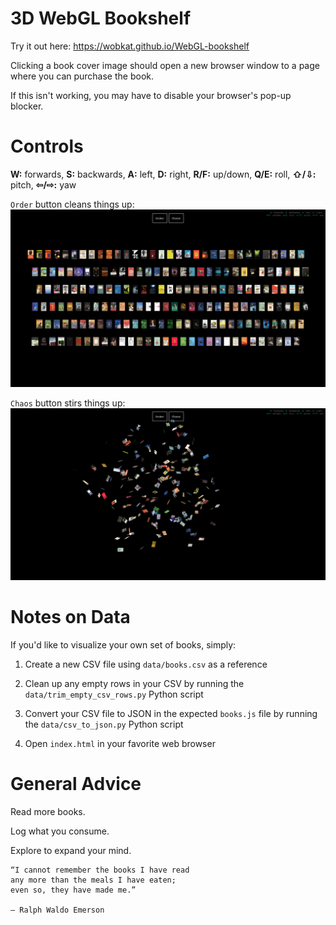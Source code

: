 # 3D WebGL Bookshelf #

Try it out here: https://wobkat.github.io/WebGL-bookshelf

Clicking a book cover image should open a new browser window to a page where you can purchase the book.

If this isn't working, you may have to disable your browser's pop-up blocker.

# Controls #

<b>W:</b> forwards, <b>S:</b> backwards, <b>A:</b> left, <b>D:</b> right,
<b>R/F:</b> up/down, <b>Q/E:</b> roll, <b>&#8679;/&#8681;:</b> pitch, <b>&#8678;/&#8680;:</b> yaw<br/>

`Order` button cleans things up:
![order](./screenshots/order.png)

`Chaos` button stirs things up:
![chaos](./screenshots/chaos.png)

# Notes on Data #

If you'd like to visualize your own set of books, simply:

1) Create a new CSV file using `data/books.csv` as a reference 

2) Clean up any empty rows in your CSV by running the `data/trim_empty_csv_rows.py` Python script

3) Convert your CSV file to JSON in the expected `books.js` file by running the `data/csv_to_json.py` Python script

4) Open `index.html` in your favorite web browser

# General Advice #

Read more books.

Log what you consume.

Explore to expand your mind.

```
“I cannot remember the books I have read
any more than the meals I have eaten;
even so, they have made me.”

— Ralph Waldo Emerson
```
